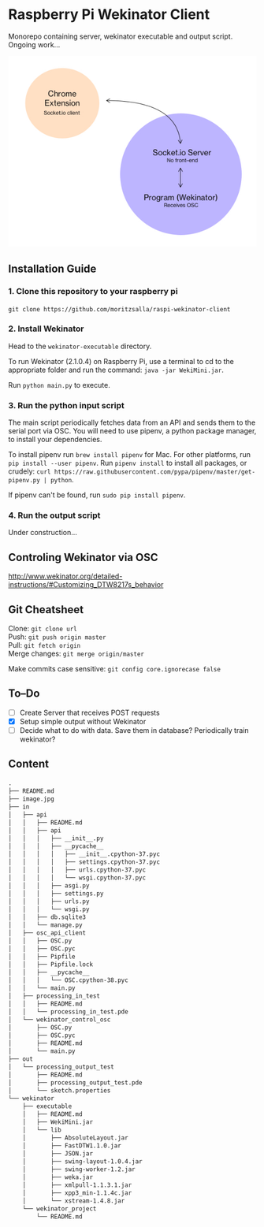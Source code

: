 # Raspberry Pi Wekinator Client

Monorepo containing server, wekinator executable and output script. Ongoing work…

![Image](./image.jpg)

## Installation Guide

### 1. Clone this repository to your raspberry pi

`git clone https://github.com/moritzsalla/raspi-wekinator-client`

### 2. Install Wekinator

Head to the `wekinator-executable` directory.

To run Wekinator (2.1.0.4) on Raspberry Pi, use a terminal to cd to the appropriate folder and run the command: `java -jar WekiMini.jar`.

Run `python main.py` to execute.

### 3. Run the python input script

The main script periodically fetches data from an API and sends them to the serial port via OSC. You will need to use pipenv, a python package manager, to install your dependencies.

To install pipenv run `brew install pipenv` for Mac. For other platforms, run `pip install --user pipenv`. Run `pipenv install` to install all packages, or crudely: `curl https://raw.githubusercontent.com/pypa/pipenv/master/get-pipenv.py | python`.

If pipenv can't be found, run `sudo pip install pipenv`.

### 4. Run the output script

Under construction…

## Controling Wekinator via OSC

http://www.wekinator.org/detailed-instructions/#Customizing_DTW8217s_behavior

## Git Cheatsheet

Clone: `git clone url`  
Push: `git push origin master`  
Pull: `git fetch origin`  
Merge changes: `git merge origin/master`

Make commits case sensitive: `git config core.ignorecase false`

## To–Do

- [ ] Create Server that receives POST requests
- [x] Setup simple output without Wekinator
- [ ] Decide what to do with data. Save them in database? Periodically train wekinator?

## Content

```
.
├── README.md
├── image.jpg
├── in
│   ├── api
│   │   ├── README.md
│   │   ├── api
│   │   │   ├── __init__.py
│   │   │   ├── __pycache__
│   │   │   │   ├── __init__.cpython-37.pyc
│   │   │   │   ├── settings.cpython-37.pyc
│   │   │   │   ├── urls.cpython-37.pyc
│   │   │   │   └── wsgi.cpython-37.pyc
│   │   │   ├── asgi.py
│   │   │   ├── settings.py
│   │   │   ├── urls.py
│   │   │   └── wsgi.py
│   │   ├── db.sqlite3
│   │   └── manage.py
│   ├── osc_api_client
│   │   ├── OSC.py
│   │   ├── OSC.pyc
│   │   ├── Pipfile
│   │   ├── Pipfile.lock
│   │   ├── __pycache__
│   │   │   └── OSC.cpython-38.pyc
│   │   └── main.py
│   ├── processing_in_test
│   │   ├── README.md
│   │   └── processing_in_test.pde
│   └── wekinator_control_osc
│       ├── OSC.py
│       ├── OSC.pyc
│       ├── README.md
│       └── main.py
├── out
│   └── processing_output_test
│       ├── README.md
│       ├── processing_output_test.pde
│       └── sketch.properties
└── wekinator
    ├── executable
    │   ├── README.md
    │   ├── WekiMini.jar
    │   └── lib
    │       ├── AbsoluteLayout.jar
    │       ├── FastDTW1.1.0.jar
    │       ├── JSON.jar
    │       ├── swing-layout-1.0.4.jar
    │       ├── swing-worker-1.2.jar
    │       ├── weka.jar
    │       ├── xmlpull-1.1.3.1.jar
    │       ├── xpp3_min-1.1.4c.jar
    │       └── xstream-1.4.8.jar
    └── wekinator_project
        └── README.md
```
